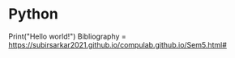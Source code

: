 # Python
Print("Hello world!")
Bibliography = https://subirsarkar2021.github.io/compulab.github.io/Sem5.html#
